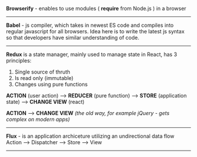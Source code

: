 **Browserify** - enables to use modules ( **require** from Node.js ) in a browser

--------------------------------------------------------------------------------------------------------------------------------------------------

**Babel** - js compiler, which takes in newest ES code and compiles into regular javascript for all browsers.
Idea here is to write the latest js syntax so that developers have similar understanding of code.

--------------------------------------------------------------------------------------------------------------------------------------------------

**Redux** is a state manager, mainly used to manage state in React, has 3 principles:
1) Single source of thruth
2) Is read only (immutable)
3) Changes using pure functions

**ACTION** (user action) --> **REDUCER** (pure function) --> **STORE** (application state) --> **CHANGE VIEW** (react)

**ACTION** --> **CHANGE VIEW** *(the old way, for example jQuery - gets complex on modern apps)*

---

**Flux** - is an application archiceture utilizing an undirectional data flow  
Action --> Dispatcher --> Store --> View

---

